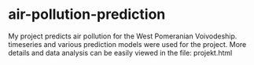 # air-pollution-prediction

My project predicts air pollution for the West Pomeranian Voivodeship. timeseries and various prediction models were used for the project. More details and data analysis can be easily viewed in the file: projekt.html
